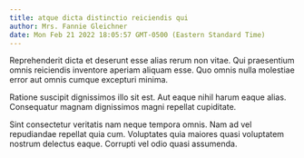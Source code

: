 ```yaml
---
title: atque dicta distinctio reiciendis qui
author: Mrs. Fannie Gleichner
date: Mon Feb 21 2022 18:05:57 GMT-0500 (Eastern Standard Time)
---
```

Reprehenderit dicta et deserunt esse alias rerum non vitae. Qui praesentium omnis reiciendis inventore aperiam aliquam esse. Quo omnis nulla molestiae error aut omnis cumque excepturi minima.

 Ratione suscipit dignissimos illo sit est. Aut eaque nihil harum eaque alias. Consequatur magnam dignissimos magni repellat cupiditate.

 Sint consectetur veritatis nam neque tempora omnis. Nam ad vel repudiandae repellat quia cum. Voluptates quia maiores quasi voluptatem nostrum delectus eaque. Corrupti vel odio quasi assumenda.